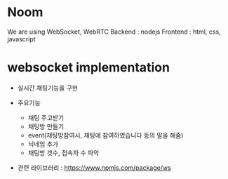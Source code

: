 # Noom

We are using WebSocket, WebRTC
Backend : nodejs
Frontend : html, css, javascript


# websocket implementation
- 실시간 채팅기능을 구현
- 주요기능
    - 채팅 주고받기
    - 채팅방 만들기
    - event(채팅방참여시, 채팅에 참여하였습니다 등의 말을 해줌)
    - 닉네임 추가
    - 채팅방 갯수, 접속자 수 파악

- 관련 라이브러리 : https://www.npmjs.com/package/ws
